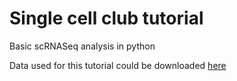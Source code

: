 # Single cell club tutorial
Basic scRNASeq analysis in python

Data used for this tutorial could be downloaded <a href="https://nyulangone-my.sharepoint.com/:f:/g/personal/yuan_hao_nyulangone_org/Eg1NlvflF1RHnES8_D-1-q4BtAsSOSMZq4wc2c7Tb66k9A?e=wa8rbx" target="_top">here</a>

